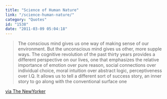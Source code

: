```yaml
---
title: "Science of Human Nature"
link: "/science-human-nature/"
category: "Quotes"
id: "1538"
date: "2011-03-09 05:04:18"
---
```


> The conscious mind gives us one way of making sense of our environment. But the unconscious mind gives us other, more
> supple ways. The cognitive revolution of the past thirty years provides a different perspective on our lives, one that
> emphasizes the relative importance of emotion over pure reason, social connections over individual choice, moral
> intuition over abstract logic, perceptiveness over I.Q. It allows us to tell a different sort of success story, an
> inner story to go along with the conventional surface one

[via The NewYorker](http://www.newyorker.com/reporting/2011/01/17/110117fa_fact_brooks?currentPage=all)
